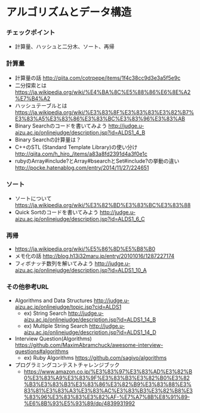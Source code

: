 アルゴリズムとデータ構造
======================

### チェックポイント
* 計算量、ハッシュと二分木、ソート、再帰

### 計算量
* 計算量の話 http://qiita.com/cotrpepe/items/1f4c38cc9d3e3a5f5e9c
* 二分探索とは https://ja.wikipedia.org/wiki/%E4%BA%8C%E5%88%86%E6%8E%A2%E7%B4%A2
* ハッシュテーブルとは https://ja.wikipedia.org/wiki/%E3%83%8F%E3%83%83%E3%82%B7%E3%83%A5%E3%83%86%E3%83%BC%E3%83%96%E3%83%AB
* Binary Searchのコードを書いてみよう http://judge.u-aizu.ac.jp/onlinejudge/description.jsp?id=ALDS1_4_B
* Binary Searchの計算量は？
* C++のSTL (Standard Template Library)の使い分け http://qiita.com/h_hiro_/items/a83a8fd2391d4a3f0e1c
* rubyのArray#include?とArray#bsearchとSet#include?の挙動の違い http://pocke.hatenablog.com/entry/2014/11/27/224651

### ソート
* ソートについて https://ja.wikipedia.org/wiki/%E3%82%BD%E3%83%BC%E3%83%88
* Quick Sortのコードを書いてみよう http://judge.u-aizu.ac.jp/onlinejudge/description.jsp?id=ALDS1_6_C

### 再帰
* https://ja.wikipedia.org/wiki/%E5%86%8D%E5%B8%B0
* メモ化の話 http://blog.h13i32maru.jp/entry/20101016/1287227174
* フィボナッチ数列を解いてみよう http://judge.u-aizu.ac.jp/onlinejudge/description.jsp?id=ALDS1_10_A

### その他参考URL
* Algorithms and Data Structures http://judge.u-aizu.ac.jp/onlinejudge/topic.jsp?cid=ALDS1
   * ex) String Search http://judge.u-aizu.ac.jp/onlinejudge/description.jsp?id=ALDS1_14_B
   * ex) Multiple String Search http://judge.u-aizu.ac.jp/onlinejudge/description.jsp?id=ALDS1_14_D
* Interview Question(Algorithms) https://github.com/MaximAbramchuck/awesome-interview-questions#algorithms
   * ex) Ruby Algorithms https://github.com/sagivo/algorithms
* プログラミングコンテストチャレンジブック
   * https://www.amazon.co.jp/%E3%83%97%E3%83%AD%E3%82%B0%E3%83%A9%E3%83%9F%E3%83%B3%E3%82%B0%E3%82%B3%E3%83%B3%E3%83%86%E3%82%B9%E3%83%88%E3%83%81%E3%83%A3%E3%83%AC%E3%83%B3%E3%82%B8%E3%83%96%E3%83%83%E3%82%AF-%E7%A7%8B%E8%91%89-%E6%8B%93%E5%93%89/dp/4839931992
